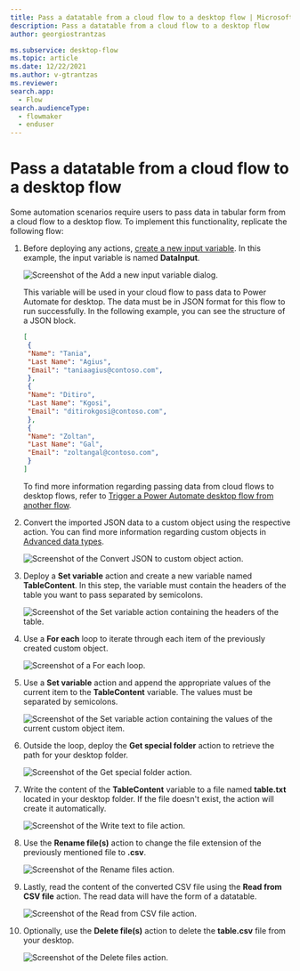 ```yaml
---
title: Pass a datatable from a cloud flow to a desktop flow | Microsoft Docs
description: Pass a datatable from a cloud flow to a desktop flow
author: georgiostrantzas

ms.subservice: desktop-flow
ms.topic: article
ms.date: 12/22/2021
ms.author: v-gtrantzas
ms.reviewer:
search.app: 
  - Flow
search.audienceType: 
  - flowmaker
  - enduser
---
```


# Pass a datatable from a cloud flow to a desktop flow

Some automation scenarios require users to pass data in tabular form from a cloud flow to a desktop flow. To implement this functionality, replicate the following flow:

1. Before deploying any actions, [create a new input variable](../manage-variables.md#create-an-input-variable). In this example, the input variable is named **DataInput**.

    ![Screenshot of the Add a new input variable dialog.](media/passing-datatable/creating-new-input-variable.png)

    This variable will be used in your cloud flow to pass data to Power Automate for desktop. The data must be in JSON format for this flow to run successfully. In the following example, you can see the structure of a JSON block.

    ``` JSON
    [
     {
     "Name": "Tania",
     "Last Name": "Agius",
     "Email": "taniaagius@contoso.com",
     },
     {
     "Name": "Ditiro",
     "Last Name": "Kgosi",
     "Email": "ditirokgosi@contoso.com",
     },
     {
     "Name": "Zoltan",
     "Last Name": "Gal",
     "Email": "zoltangal@contoso.com",
     }
    ]
    ```
    To find more information regarding passing data from cloud flows to desktop flows, refer to [Trigger a Power Automate desktop flow from another flow](../link-pad-flow-portal.md).

1. Convert the imported JSON data to a custom object using the respective action. You can find more information regarding custom objects in [Advanced data types](../variable-data-types.md#advanced-data-types). 

    ![Screenshot of the Convert JSON to custom object action.](media/passing-datatable/convert-json-custom-object-action.png)

1. Deploy a **Set variable** action and create a new variable named **TableContent**. In this step, the variable must contain the headers of the table you want to pass separated by semicolons.

    ![Screenshot of the Set variable action containing the headers of the table.](media/passing-datatable/set-variable-action-headers.png)

1. Use a **For each** loop to iterate through each item of the previously created custom object.

    ![Screenshot of a For each loop.](media/passing-datatable/for-each-loop.png)

1. Use a **Set variable** action and append the appropriate values of the current item to the **TableContent** variable. The values must be separated by semicolons. 

    ![Screenshot of the Set variable action containing the values of the current custom object item.](media/passing-datatable/set-variable-action-values.png)

1. Outside the loop, deploy the **Get special folder** action to retrieve the path for your desktop folder. 

    ![Screenshot of the Get special folder action.](media/passing-datatable/get-special-folder.png)

1. Write the content of the **TableContent** variable to a file named **table.txt** located in your desktop folder. If the file doesn't exist, the action will create it automatically.

    ![Screenshot of the Write text to file action.](media/passing-datatable/write-text-file-action.png)

1. Use the **Rename file(s)** action to change the file extension of the previously mentioned file to **.csv**.

    ![Screenshot of the Rename files action.](media/passing-datatable/rename-files-action.png)

1. Lastly, read the content of the converted CSV file using the **Read from CSV file** action. The read data will have the form of a datatable.

    ![Screenshot of the Read from CSV file action.](media/passing-datatable/read-from-csv-file-action.png)

1. Optionally, use the **Delete file(s)** action to delete the **table.csv** file from your desktop. 

    ![Screenshot of the Delete files action.](media/passing-datatable/delete-files-action.png)
